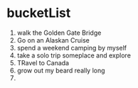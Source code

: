 # bucketList


1. walk the Golden Gate Bridge
2. Go on an Alaskan Cruise
3. spend a weekend camping by myself
4. take a solo trip someplace and explore
5. TRavel to Canada 
6. grow out my beard really long
7. 
